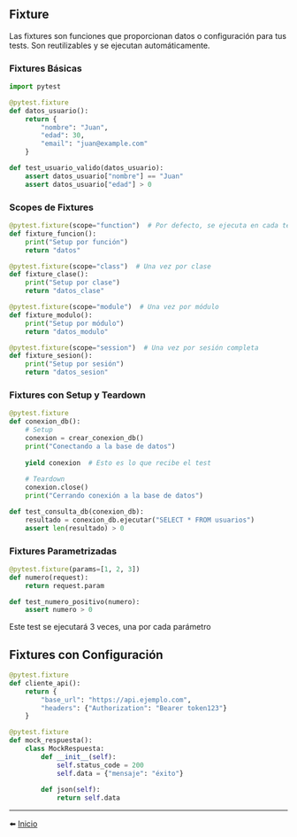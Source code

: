 ## Fixture
Las fixtures son funciones que proporcionan datos o configuración para tus tests. Son reutilizables y se ejecutan automáticamente.

### Fixtures Básicas
````python
import pytest

@pytest.fixture
def datos_usuario():
    return {
        "nombre": "Juan",
        "edad": 30,
        "email": "juan@example.com"
    }

def test_usuario_valido(datos_usuario):
    assert datos_usuario["nombre"] == "Juan"
    assert datos_usuario["edad"] > 0
````

### Scopes de Fixtures
````python
@pytest.fixture(scope="function")  # Por defecto, se ejecuta en cada test
def fixture_funcion():
    print("Setup por función")
    return "datos"

@pytest.fixture(scope="class")  # Una vez por clase
def fixture_clase():
    print("Setup por clase")
    return "datos_clase"

@pytest.fixture(scope="module")  # Una vez por módulo
def fixture_modulo():
    print("Setup por módulo")
    return "datos_modulo"

@pytest.fixture(scope="session")  # Una vez por sesión completa
def fixture_sesion():
    print("Setup por sesión")
    return "datos_sesion"
````

### Fixtures con Setup y Teardown
````python
@pytest.fixture
def conexion_db():
    # Setup
    conexion = crear_conexion_db()
    print("Conectando a la base de datos")
    
    yield conexion  # Esto es lo que recibe el test
    
    # Teardown
    conexion.close()
    print("Cerrando conexión a la base de datos")

def test_consulta_db(conexion_db):
    resultado = conexion_db.ejecutar("SELECT * FROM usuarios")
    assert len(resultado) > 0
````

### Fixtures Parametrizadas
````python
@pytest.fixture(params=[1, 2, 3])
def numero(request):
    return request.param

def test_numero_positivo(numero):
    assert numero > 0
````

Este test se ejecutará 3 veces, una por cada parámetro

## Fixtures con Configuración
````python
@pytest.fixture
def cliente_api():
    return {
        "base_url": "https://api.ejemplo.com",
        "headers": {"Authorization": "Bearer token123"}
    }

@pytest.fixture
def mock_respuesta():
    class MockRespuesta:
        def __init__(self):
            self.status_code = 200
            self.data = {"mensaje": "éxito"}
        
        def json(self):
            return self.data

````    

---

⬅️ [Inicio](../../../../README.md)